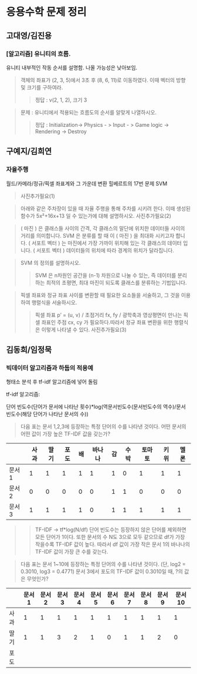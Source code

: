 # 응용수학 문제 정리

## 고대영/김진용
### [알고리즘] 유니티의 흐름.

유니티 내부적인 작동 순서를 설명함. 
나올 가능성은 낮아보임.

> 객체의 좌표가 (2, 3, 5)에서 3초 후 (8, 6, 11)로 이동하였다. 이때 벡터의 방향 및 크기를 구하여라.
>> 정답 : v(2, 1, 2), 크기 3

>문제 : 유니티에서 적용되는 흐름도의 순서를 알맞게 나열하시오.
>> 정답 : Initialization-> Physics - > Input - > Game logic -> Rendering -> Destroy

## 구예지/김희연
### 자율주행

월드/카메라/정규/픽셀 좌표계와 그 가운데 변환
힐베르트의 17번 문제
SVM

> 사진추가필요(1)

> 아래와 같은 주차장이 있을 때 자율 주행을 통해 주차를 시키려 한다. 이때 생성된 함수가 5x²+16x+13 일 수 있는가에 대해 설명하시오.
>사진추가필요(2)

> ( 마진 ) 은 클래스들 사이의 간격, 각 클래스의 말단에 위치한 데이터들 사이의 거리를 의미합니다. SVM 은 분류를 할 때 이 ( 마진 ) 을 최대화 시키고자 합니다.
>  ( 서포트 벡터 ) 는 마진에서 가장 가까이 위치해 있는 각 클래스의 데이터 입니다. ( 서포트 벡터 ) 데이터들의 위치에 따라 경계의 위치가 달라집니다.

>SVM 의 정의를 설명하시오.
>>SVM 은 n차원인 공간을 (n-1) 차원으로 나눌 수 있는, 즉 데이터를 분리하는 최적의 초평면, 최대 마진이 되도록 클래스를 분류하는 기법입니다.

> 픽셀 좌표와 정규 좌표 사이를 변환할 때 필요한 요소들을 서술하고, 그 것을 이용하여 행렬식을 서술하시오.
>> 픽셀 좌표 p’ = (u, v) / 초점거리 fx, fy / 광학축과 영상평면이 만나는 픽셀 좌표인 주점 cx, cy 가 필요하다.따라서 정규 좌표 변환을 위한 행렬식은 이렇게 나타낼 수 있다.
>사진추가필요(3)

## 김동희/임정묵
### 빅데이터 알고리즘과 하둡의 적용예

형태소 분석 후 tf-idf 알고리즘에 넣어 돌림

tf-idf 알고리즘:

단어 빈도수(단어가 문서에 나타난 횟수)*log(역문서빈도수(문서빈도수의 역수)/문서 빈도수(해당 단어가 나타난 문서의 수))

> 다음 표는 문서 1,2,3에 등장하는 특정 단어의 수를 나타낸 것이다.
어떤 문서의 어떤 값이 가장 높은 TF-IDF 값을 갖는가?

| | 사과 | 딸기 | 포도 | 배 | 바나나 | 감 | 수박 | 토마토 | 키위 | 멜론 |
|---|------|------|------|-----|-----|----|-----|-----|-----|-----|
|문서1|1|1|1|1|1|1|0|1|1|1|
|문서2|0|0|0|0|0|1|1|0|0|0|
|문서3|1|1|1|1|0|1|1|1|1|1|

>> TF-IDF -> tf*log(N/df) 
단어 빈도수는 등장하지 않은 단어를 제외하면 모든 단어가 1이다. 
또한 문서의 수 N도 3으로 모두 같으므로 df가 가장 작을수록 TF-IDF 값이 높다.
따라서 df 값이 가장 작은 문서 1의 바나나의 TF-IDF 값이 가장 큰 수를 갖는다.

> 다음 표는 문서 1~10에 등장하는 특정 단어의 수를 나타낸 것이다. (단, log2 = 0.3010, log3 = 0.4771) 문서 3에서 포도의 TF-IDF 값이 0.3010일 때, ?의 값은 무엇인가?

| | 문서1 | 문서2 | 문서3 | 문서4 | 문서5 | 문서6 | 문서7 | 문서8 | 문서9 | 문서10 |
|-----|------|-----|-----|-----|-----|-----|-----|-----|-----|----|
|사과|1|1|1|1|1|1|1|1|1|1|
|딸기|1|1|3|2|1|0|1|1|2|0|
|포도|